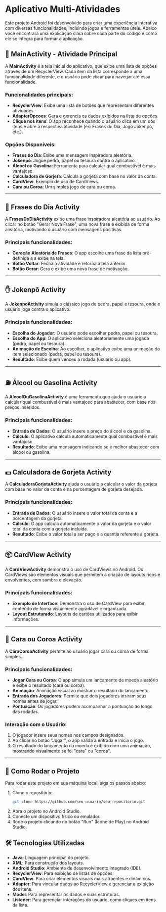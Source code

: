 # Aplicativo Multi-Atividades

Este projeto Android foi desenvolvido para criar uma experiência interativa com diversas funcionalidades, incluindo jogos e ferramentas úteis. Abaixo você encontrará uma explicação clara sobre cada parte do código e como ele se integra para formar a aplicação.

## 📱 MainActivity - Atividade Principal

A **MainActivity** é a tela inicial do aplicativo, que exibe uma lista de opções através de um RecyclerView. Cada item da lista corresponde a uma funcionalidade diferente, e o usuário pode clicar para navegar até essa funcionalidade.

### Funcionalidades principais:
- **RecyclerView**: Exibe uma lista de botões que representam diferentes atividades.
- **AdapterOpcoes**: Gera e gerencia os dados exibidos na lista de opções.
- **Clique nos itens**: O app reconhece quando o usuário clica em um dos itens e abre a respectiva atividade (ex: Frases do Dia, Jogo Jokenpô, etc.).

### Opções Disponíveis:
- **Frases do Dia**: Exibe uma mensagem inspiradora aleatória.
- **Jokenpô**: Jogue pedra, papel ou tesoura contra o aplicativo.
- **Álcool ou Gasolina**: Ferramenta para calcular qual combustível é mais vantajoso.
- **Calculadora de Gorjeta**: Calcula a gorjeta com base no valor da conta.
- **CardView**: Exemplo de uso de CardViews.
- **Cara ou Coroa**: Um simples jogo de cara ou coroa.

---

## 💬 Frases do Dia Activity

A **FrasesDoDiaActivity** exibe uma frase inspiradora aleatória ao usuário. Ao clicar no botão "Gerar Nova Frase", uma nova frase é exibida de forma aleatória, motivando o usuário com mensagens positivas.

### Principais funcionalidades:
- **Geração Aleatória de Frases**: O app escolhe uma frase da lista pré-definida e a exibe na tela.
- **Botão Voltar**: Fecha a atividade e retorna à tela anterior.
- **Botão Gerar**: Gera e exibe uma nova frase de motivação.

---

## ✋ Jokenpô Activity

A **JokenpoActivity** simula o clássico jogo de pedra, papel e tesoura, onde o usuário joga contra o aplicativo.

### Principais funcionalidades:
- **Escolha do Jogador**: O usuário pode escolher pedra, papel ou tesoura.
- **Escolha do App**: O aplicativo seleciona aleatoriamente uma jogada (pedra, papel ou tesoura).
- **Animação de Escolha**: Ao escolher, o aplicativo exibe uma animação do item selecionado (pedra, papel ou tesoura).
- **Resultado**: Exibe quem venceu a rodada (usuário ou app).

---

## ⛽ Álcool ou Gasolina Activity

A **AlcoolOuGasolinaActivity** é uma ferramenta que ajuda o usuário a calcular qual combustível é mais vantajoso para abastecer, com base nos preços inseridos.

### Principais funcionalidades:
- **Entrada de Dados**: O usuário insere o preço do álcool e da gasolina.
- **Cálculo**: O aplicativo calcula automaticamente qual combustível é mais vantajoso.
- **Resultado**: Exibe uma mensagem indicando se é melhor abastecer com álcool ou gasolina.

---

## 💵 Calculadora de Gorjeta Activity

A **CalculadoraGorjetaActivity** ajuda o usuário a calcular o valor da gorjeta com base no valor da conta e na porcentagem de gorjeta desejada.

### Principais funcionalidades:
- **Entrada de Dados**: O usuário insere o valor total da conta e a porcentagem da gorjeta.
- **Cálculo**: O app calcula automaticamente o valor da gorjeta e o valor total da conta com a gorjeta incluída.
- **Resultado**: Exibe o valor total a ser pago e a quantia referente à gorjeta.

---

## 📦 CardView Activity

A **CardViewActivity** demonstra o uso de CardViews no Android. Os CardViews são elementos visuais que permitem a criação de layouts ricos e envolventes, com sombra e elevação.

### Principais funcionalidades:
- **Exemplo de Interface**: Demonstra o uso de CardView para exibir conteúdo de forma visualmente agradável e organizada.
- **Layout Estruturado**: Layouts de cartões utilizados para exibir informações.

---

## 🎲 Cara ou Coroa Activity

A **CaraCoroaActivity** permite ao usuário jogar cara ou coroa de forma simples.

### Principais funcionalidades:
- **Jogar Cara ou Coroa**: O app simula um lançamento de moeda aleatório e exibe o resultado (cara ou coroa).
- **Animação**: Animação visual ao mostrar o resultado do lançamento.
- **Entrada dos Jogadores**: Permite que dois jogadores insiram seus nomes antes de jogar.
- **Pontuação**: Os jogadores podem acompanhar a pontuação ao longo das rodadas.

### Interação com o Usuário:
1. O jogador insere seus nomes nos campos designados.
2. Ao clicar no botão "Jogar", o app valida a entrada e inicia o jogo.
3. O resultado do lançamento da moeda é exibido com uma animação, mostrando visualmente se foi "cara" ou "coroa".

---

## 🚀 Como Rodar o Projeto

Para rodar este projeto em sua máquina local, siga os passos abaixo:

1. Clone o repositório:
   ```bash
   git clone https://github.com/seu-usuario/seu-repositorio.git


2. Abra o projeto no Android Studio.
3. Conecte um dispositivo físico ou emulador.
4. Rode o projeto clicando no botão "Run" (Ícone de Play) no Android Studio.

## 🛠️ Tecnologias Utilizadas

- **Java**: Linguagem principal do projeto.
- **XML**: Para construção dos layouts.
- **Android Studio**: Ambiente de desenvolvimento integrado (IDE).
- **RecyclerView**: Para exibição de listas de opções.
- **CardView**: Para criar elementos visuais mais atraentes e dinâmicos.
- **Adapter**: Para vincular dados ao RecyclerView e gerenciar a exibição dos itens.
- **Model**: Para representar os dados e suas estruturas.
- **Listener**: Para gerenciar interações do usuário, como cliques em itens da lista.
